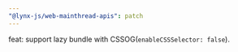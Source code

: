 ```yaml
---
"@lynx-js/web-mainthread-apis": patch
---
```


feat: support lazy bundle with CSSOG(`enableCSSSelector: false`).

